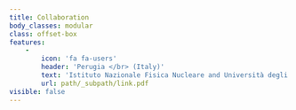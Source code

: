 ```yaml
---
title: Collaboration
body_classes: modular
class: offset-box
features:
    -
        icon: 'fa fa-users'
        header: 'Perugia </br> (Italy)'
        text: 'Istituto Nazionale Fisica Nucleare and Università degli Studi di Perugia'
        url: path/_subpath/link.pdf
visible: false
---
```


